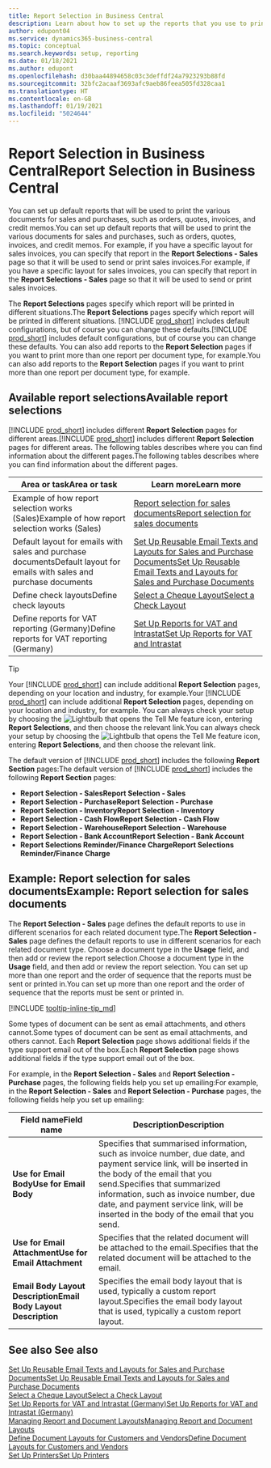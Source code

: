 ```yaml
---
title: Report Selection in Business Central
description: Learn about how to set up the reports that you use to print various types of documents in Business Central.
author: edupont04
ms.service: dynamics365-business-central
ms.topic: conceptual
ms.search.keywords: setup, reporting
ms.date: 01/18/2021
ms.author: edupont
ms.openlocfilehash: d30baa44894658c03c3deffdf24a7923293b88fd
ms.sourcegitcommit: 32bfc2acaaf3693afc9aeb86feea505fd328caa1
ms.translationtype: HT
ms.contentlocale: en-GB
ms.lasthandoff: 01/19/2021
ms.locfileid: "5024644"
---
```

# <a name="report-selection-in-business-central"></a><span data-ttu-id="bb78d-103">Report Selection in Business Central</span><span class="sxs-lookup"><span data-stu-id="bb78d-103">Report Selection in Business Central</span></span>

<span data-ttu-id="bb78d-104">You can set up default reports that will be used to print the various documents for sales and purchases, such as orders, quotes, invoices, and credit memos.</span><span class="sxs-lookup"><span data-stu-id="bb78d-104">You can set up default reports that will be used to print the various documents for sales and purchases, such as orders, quotes, invoices, and credit memos.</span></span> <span data-ttu-id="bb78d-105">For example, if you have a specific layout for sales invoices, you can specify that report in the **Report Selections - Sales** page so that it will be used to send or print sales invoices.</span><span class="sxs-lookup"><span data-stu-id="bb78d-105">For example, if you have a specific layout for sales invoices, you can specify that report in the **Report Selections - Sales** page so that it will be used to send or print sales invoices.</span></span>  

<span data-ttu-id="bb78d-106">The **Report Selections** pages specify which report will be printed in different situations.</span><span class="sxs-lookup"><span data-stu-id="bb78d-106">The **Report Selections** pages specify which report will be printed in different situations.</span></span> <span data-ttu-id="bb78d-107">[!INCLUDE [prod_short](includes/prod_short.md)] includes default configurations, but of course you can change these defaults.</span><span class="sxs-lookup"><span data-stu-id="bb78d-107">[!INCLUDE [prod_short](includes/prod_short.md)] includes default configurations, but of course you can change these defaults.</span></span> <span data-ttu-id="bb78d-108">You can also add reports to the **Report Selection** pages if you want to print more than one report per document type, for example.</span><span class="sxs-lookup"><span data-stu-id="bb78d-108">You can also add reports to the **Report Selection** pages if you want to print more than one report per document type, for example.</span></span>  

## <a name="available-report-selections"></a><span data-ttu-id="bb78d-109">Available report selections</span><span class="sxs-lookup"><span data-stu-id="bb78d-109">Available report selections</span></span>

<span data-ttu-id="bb78d-110">[!INCLUDE [prod_short](includes/prod_short.md)] includes different **Report Selection** pages for different areas.</span><span class="sxs-lookup"><span data-stu-id="bb78d-110">[!INCLUDE [prod_short](includes/prod_short.md)] includes different **Report Selection** pages for different areas.</span></span> <span data-ttu-id="bb78d-111">The following tables describes where you can find information about the different pages.</span><span class="sxs-lookup"><span data-stu-id="bb78d-111">The following tables describes where you can find information about the different pages.</span></span>  

|<span data-ttu-id="bb78d-112">Area or task</span><span class="sxs-lookup"><span data-stu-id="bb78d-112">Area or task</span></span>  |<span data-ttu-id="bb78d-113">Learn more</span><span class="sxs-lookup"><span data-stu-id="bb78d-113">Learn more</span></span>|
|--------------|----------|
|<span data-ttu-id="bb78d-114">Example of how report selection works (Sales)</span><span class="sxs-lookup"><span data-stu-id="bb78d-114">Example of how report selection works (Sales)</span></span>|[<span data-ttu-id="bb78d-115">Report selection for sales documents</span><span class="sxs-lookup"><span data-stu-id="bb78d-115">Report selection for sales documents</span></span>](#example-report-selection-for-sales-documents)|
|<span data-ttu-id="bb78d-116">Default layout for emails with sales and purchase documents</span><span class="sxs-lookup"><span data-stu-id="bb78d-116">Default layout for emails with sales and purchase documents</span></span>  |[<span data-ttu-id="bb78d-117">Set Up Reusable Email Texts and Layouts for Sales and Purchase Documents</span><span class="sxs-lookup"><span data-stu-id="bb78d-117">Set Up Reusable Email Texts and Layouts for Sales and Purchase Documents</span></span>](admin-how-setup-email.md#set-up-reusable-email-texts-and-layouts-for-sales-and-purchase-documents) |
|<span data-ttu-id="bb78d-118">Define check layouts</span><span class="sxs-lookup"><span data-stu-id="bb78d-118">Define check layouts</span></span>     |[<span data-ttu-id="bb78d-119">Select a Cheque Layout</span><span class="sxs-lookup"><span data-stu-id="bb78d-119">Select a Check Layout</span></span>](finance-how-define-check-layouts.md) |
|<span data-ttu-id="bb78d-120">Define reports for VAT reporting (Germany)</span><span class="sxs-lookup"><span data-stu-id="bb78d-120">Define reports for VAT reporting (Germany)</span></span>|[<span data-ttu-id="bb78d-121">Set Up Reports for VAT and Intrastat</span><span class="sxs-lookup"><span data-stu-id="bb78d-121">Set Up Reports for VAT and Intrastat</span></span>](LocalFunctionality/Germany/how-to-set-up-reports-for-vat-and-intrastat.md) |

> [!TIP]
> <span data-ttu-id="bb78d-122">Your [!INCLUDE [prod_short](includes/prod_short.md)] can include additional **Report Selection** pages, depending on your location and industry, for example.</span><span class="sxs-lookup"><span data-stu-id="bb78d-122">Your [!INCLUDE [prod_short](includes/prod_short.md)] can include additional **Report Selection** pages, depending on your location and industry, for example.</span></span> <span data-ttu-id="bb78d-123">You can always check your setup by choosing the ![Lightbulb that opens the Tell Me feature](media/ui-search/search_small.png "Tell me what you want to do") icon, entering **Report Selections**, and then choose the relevant link.</span><span class="sxs-lookup"><span data-stu-id="bb78d-123">You can always check your setup by choosing the ![Lightbulb that opens the Tell Me feature](media/ui-search/search_small.png "Tell me what you want to do") icon, entering **Report Selections**, and then choose the relevant link.</span></span>

<span data-ttu-id="bb78d-124">The default version of [!INCLUDE [prod_short](includes/prod_short.md)] includes the following **Report Section** pages:</span><span class="sxs-lookup"><span data-stu-id="bb78d-124">The default version of [!INCLUDE [prod_short](includes/prod_short.md)] includes the following **Report Section** pages:</span></span>

* <span data-ttu-id="bb78d-125">**Report Selection - Sales**</span><span class="sxs-lookup"><span data-stu-id="bb78d-125">**Report Selection - Sales**</span></span>  
* <span data-ttu-id="bb78d-126">**Report Selection - Purchase**</span><span class="sxs-lookup"><span data-stu-id="bb78d-126">**Report Selection - Purchase**</span></span>  
* <span data-ttu-id="bb78d-127">**Report Selection - Inventory**</span><span class="sxs-lookup"><span data-stu-id="bb78d-127">**Report Selection - Inventory**</span></span>  
* <span data-ttu-id="bb78d-128">**Report Selection - Cash Flow**</span><span class="sxs-lookup"><span data-stu-id="bb78d-128">**Report Selection - Cash Flow**</span></span>  
* <span data-ttu-id="bb78d-129">**Report Selection - Warehouse**</span><span class="sxs-lookup"><span data-stu-id="bb78d-129">**Report Selection - Warehouse**</span></span>  
* <span data-ttu-id="bb78d-130">**Report Selection - Bank Account**</span><span class="sxs-lookup"><span data-stu-id="bb78d-130">**Report Selection - Bank Account**</span></span>  
* <span data-ttu-id="bb78d-131">**Report Selections Reminder/Finance Charge**</span><span class="sxs-lookup"><span data-stu-id="bb78d-131">**Report Selections Reminder/Finance Charge**</span></span>  

## <a name="example-report-selection-for-sales-documents"></a><span data-ttu-id="bb78d-132">Example: Report selection for sales documents</span><span class="sxs-lookup"><span data-stu-id="bb78d-132">Example: Report selection for sales documents</span></span>

<span data-ttu-id="bb78d-133">The **Report Selection - Sales** page defines the default reports to use in different scenarios for each related document type.</span><span class="sxs-lookup"><span data-stu-id="bb78d-133">The **Report Selection - Sales** page defines the default reports to use in different scenarios for each related document type.</span></span> <span data-ttu-id="bb78d-134">Choose a document type in the **Usage** field, and then add or review the report selection.</span><span class="sxs-lookup"><span data-stu-id="bb78d-134">Choose a document type in the **Usage** field, and then add or review the report selection.</span></span> <span data-ttu-id="bb78d-135">You can set up more than one report and the order of sequence that the reports must be sent or printed in.</span><span class="sxs-lookup"><span data-stu-id="bb78d-135">You can set up more than one report and the order of sequence that the reports must be sent or printed in.</span></span>  

[!INCLUDE [tooltip-inline-tip_md](includes/tooltip-inline-tip_md.md)]

<span data-ttu-id="bb78d-136">Some types of document can be sent as email attachments, and others cannot.</span><span class="sxs-lookup"><span data-stu-id="bb78d-136">Some types of document can be sent as email attachments, and others cannot.</span></span> <span data-ttu-id="bb78d-137">Each **Report Selection** page shows additional fields if the type support email out of the box.</span><span class="sxs-lookup"><span data-stu-id="bb78d-137">Each **Report Selection** page shows additional fields if the type support email out of the box.</span></span>  

<span data-ttu-id="bb78d-138">For example, in the **Report Selection - Sales** and **Report Selection - Purchase** pages, the following fields help you set up emailing:</span><span class="sxs-lookup"><span data-stu-id="bb78d-138">For example, in the **Report Selection - Sales** and **Report Selection - Purchase** pages, the following fields help you set up emailing:</span></span>

|<span data-ttu-id="bb78d-139">Field name</span><span class="sxs-lookup"><span data-stu-id="bb78d-139">Field name</span></span> |<span data-ttu-id="bb78d-140">Description</span><span class="sxs-lookup"><span data-stu-id="bb78d-140">Description</span></span>  |
|-----------|-------------|
|<span data-ttu-id="bb78d-141">**Use for Email Body**</span><span class="sxs-lookup"><span data-stu-id="bb78d-141">**Use for Email Body**</span></span>| <span data-ttu-id="bb78d-142">Specifies that summarised information, such as invoice number, due date, and payment service link, will be inserted in the body of the email that you send.</span><span class="sxs-lookup"><span data-stu-id="bb78d-142">Specifies that summarized information, such as invoice number, due date, and payment service link, will be inserted in the body of the email that you send.</span></span>        |
|<span data-ttu-id="bb78d-143">**Use for Email Attachment**</span><span class="sxs-lookup"><span data-stu-id="bb78d-143">**Use for Email Attachment**</span></span>| <span data-ttu-id="bb78d-144">Specifies that the related document will be attached to the email.</span><span class="sxs-lookup"><span data-stu-id="bb78d-144">Specifies that the related document will be attached to the email.</span></span>|
|<span data-ttu-id="bb78d-145">**Email Body Layout Description**</span><span class="sxs-lookup"><span data-stu-id="bb78d-145">**Email Body Layout Description**</span></span>|<span data-ttu-id="bb78d-146">Specifies the email body layout that is used, typically a custom report layout.</span><span class="sxs-lookup"><span data-stu-id="bb78d-146">Specifies the email body layout that is used, typically a custom report layout.</span></span> |

## <a name="see-also"></a><span data-ttu-id="bb78d-147">See also </span><span class="sxs-lookup"><span data-stu-id="bb78d-147">See also</span></span>

[<span data-ttu-id="bb78d-148">Set Up Reusable Email Texts and Layouts for Sales and Purchase Documents</span><span class="sxs-lookup"><span data-stu-id="bb78d-148">Set Up Reusable Email Texts and Layouts for Sales and Purchase Documents</span></span>](admin-how-setup-email.md#set-up-reusable-email-texts-and-layouts-for-sales-and-purchase-documents)  
[<span data-ttu-id="bb78d-149">Select a Cheque Layout</span><span class="sxs-lookup"><span data-stu-id="bb78d-149">Select a Check Layout</span></span>](finance-how-define-check-layouts.md)  
[<span data-ttu-id="bb78d-150">Set Up Reports for VAT and Intrastat (Germany)</span><span class="sxs-lookup"><span data-stu-id="bb78d-150">Set Up Reports for VAT and Intrastat (Germany)</span></span>](LocalFunctionality/Germany/how-to-set-up-reports-for-vat-and-intrastat.md)  
[<span data-ttu-id="bb78d-151">Managing Report and Document Layouts</span><span class="sxs-lookup"><span data-stu-id="bb78d-151">Managing Report and Document Layouts</span></span>](ui-manage-report-layouts.md)  
[<span data-ttu-id="bb78d-152">Define Document Layouts for Customers and Vendors</span><span class="sxs-lookup"><span data-stu-id="bb78d-152">Define Document Layouts for Customers and Vendors</span></span>](ui-define-customer-vendor-document-layouts.md)  
[<span data-ttu-id="bb78d-153">Set Up Printers</span><span class="sxs-lookup"><span data-stu-id="bb78d-153">Set Up Printers</span></span>](ui-specify-printer-selection-reports.md)  
